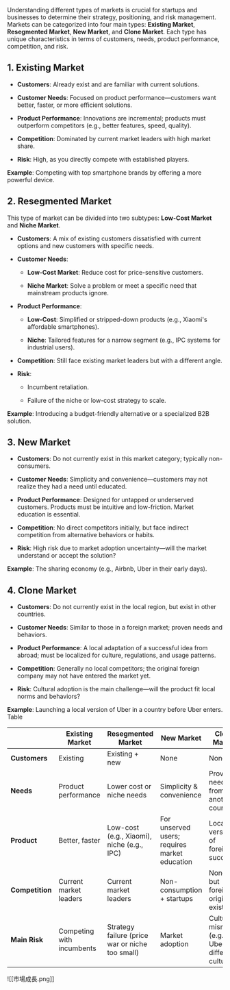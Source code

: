 Understanding different types of markets is crucial for startups and businesses to determine their strategy, positioning, and risk management. Markets can be categorized into four main types: **Existing Market**, **Resegmented Market**, **New Market**, and **Clone Market**. Each type has unique characteristics in terms of customers, needs, product performance, competition, and risk.

## 1. Existing Market

- **Customers**: Already exist and are familiar with current solutions.
    
- **Customer Needs**: Focused on product performance—customers want better, faster, or more efficient solutions.
    
- **Product Performance**: Innovations are incremental; products must outperform competitors (e.g., better features, speed, quality).
    
- **Competition**: Dominated by current market leaders with high market share.
    
- **Risk**: High, as you directly compete with established players.
    

**Example**: Competing with top smartphone brands by offering a more powerful device.

## 2. Resegmented Market

This type of market can be divided into two subtypes: **Low-Cost Market** and **Niche Market**.

- **Customers**: A mix of existing customers dissatisfied with current options and new customers with specific needs.
    
- **Customer Needs**:
    
    - **Low-Cost Market**: Reduce cost for price-sensitive customers.
        
    - **Niche Market**: Solve a problem or meet a specific need that mainstream products ignore.
        
- **Product Performance**:
    
    - **Low-Cost**: Simplified or stripped-down products (e.g., Xiaomi's affordable smartphones).
        
    - **Niche**: Tailored features for a narrow segment (e.g., IPC systems for industrial users).
        
- **Competition**: Still face existing market leaders but with a different angle.
    
- **Risk**:
    
    - Incumbent retaliation.
        
    - Failure of the niche or low-cost strategy to scale.
        

**Example**: Introducing a budget-friendly alternative or a specialized B2B solution.

## 3. New Market

- **Customers**: Do not currently exist in this market category; typically non-consumers.
    
- **Customer Needs**: Simplicity and convenience—customers may not realize they had a need until educated.
    
- **Product Performance**: Designed for untapped or underserved customers. Products must be intuitive and low-friction. Market education is essential.
    
- **Competition**: No direct competitors initially, but face indirect competition from alternative behaviors or habits.
    
- **Risk**: High risk due to market adoption uncertainty—will the market understand or accept the solution?
    

**Example**: The sharing economy (e.g., Airbnb, Uber in their early days).

## 4. Clone Market

- **Customers**: Do not currently exist in the local region, but exist in other countries.
    
- **Customer Needs**: Similar to those in a foreign market; proven needs and behaviors.
    
- **Product Performance**: A local adaptation of a successful idea from abroad; must be localized for culture, regulations, and usage patterns.
    
- **Competition**: Generally no local competitors; the original foreign company may not have entered the market yet.
    
- **Risk**: Cultural adoption is the main challenge—will the product fit local norms and behaviors?
    

**Example**: Launching a local version of Uber in a country before Uber enters.
Table

| |**Existing Market**|**Resegmented Market**|**New Market**|**Clone Market**|
|---|---|---|---|---|
|**Customers**|Existing|Existing + new|None|None|
|**Needs**|Product performance|Lower cost or niche needs|Simplicity & convenience|Proven needs from another country|
|**Product**|Better, faster|Low-cost (e.g., Xiaomi), niche (e.g., IPC)|For unserved users; requires market education|Localized version of foreign success|
|**Competition**|Current market leaders|Current market leaders|Non-consumption + startups|None, but foreign original exists|
|**Main Risk**|Competing with incumbents|Strategy failure (price war or niche too small)|Market adoption|Cultural mismatch (e.g., Uber in different cultures)|

![[市場成長.png]]